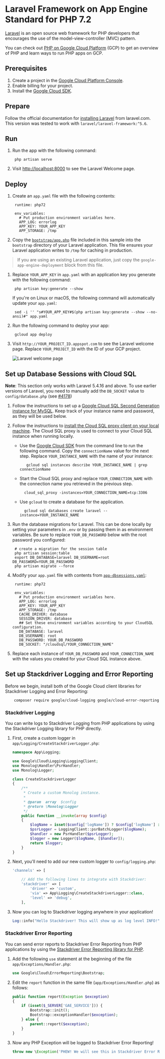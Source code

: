 # Laravel Framework on App Engine Standard for PHP 7.2

[Laravel][laravel] is an open source web framework for PHP developers that encourages the use of the model-view-controller (MVC) pattern.

You can check out [PHP on Google Cloud Platform][php-gcp] (GCP) to get an
overview of PHP and learn ways to run PHP apps on GCP.

## Prerequisites

1. Create a project in the [Google Cloud Platform Console](https://console.cloud.google.com/project).
1. Enable billing for your project.
1. Install the [Google Cloud SDK][cloud_sdk].

## Prepare

Follow the official documentation for [installing Laravel][laravel-install] from
laravel.com. This version was tested to work with `laravel/laravel-framework:^5.6`.

## Run

1. Run the app with the following command:

        php artisan serve

1. Visit [http://localhost:8000](http://localhost:8000) to see the Laravel
   Welcome page.

## Deploy

1. Create an `app.yaml` file with the following contents:

        runtime: php72

        env_variables:
          # Put production environment variables here.
          APP_LOG: errorlog
          APP_KEY: YOUR_APP_KEY
          APP_STORAGE: /tmp

1. Copy the [`bootstrap/app.php`](bootstrap/app.php) file included in this sample
  into the `bootstrap` directory of your Laravel application. This file ensures
  your Laravel application writes to `/tmp` for caching in production.

  > If you are using an existing Laravel application, just copy the
  `google-app-engine-deployment` block from this file.

1. Replace `YOUR_APP_KEY` in `app.yaml` with an application key you generate
  with the following command:

        php artisan key:generate --show

    If you're on Linux or macOS, the following command will automatically
    update your `app.yaml`:

        sed -i '' "s#YOUR_APP_KEY#$(php artisan key:generate --show --no-ansi)#" app.yaml

1. Run the following command to deploy your app:

        gcloud app deploy

1. Visit `http://YOUR_PROJECT_ID.appspot.com` to see the Laravel welcome page. Replace `YOUR_PROJECT_ID`
   with the ID of your GCP project.

    ![Laravel welcome page][laravel-welcome]

## Set up Database Sessions with Cloud SQL

**Note**: This section only works with Laravel 5.4.16 and above. To use earlier versions of
Laravel, you need to manually add the `DB_SOCKET` value to
`config/database.php` (see [#4178](https://github.com/laravel/laravel/pull/4179/files))

1. Follow the instructions to set up a
   [Google Cloud SQL Second Generation instance for MySQL][cloudsql-create].
   Keep track of your instance name and password, as they
   will be used below.

1. Follow the instructions to
   [install the Cloud SQL proxy client on your local machine][cloudsql-install].
   The Cloud SQL proxy is used to connect to your Cloud SQL instance when running
   locally.

   * Use the [Google Cloud SDK][cloud_sdk] from the command line to run the following command. Copy the `connectionName` value for the next step. Replace `YOUR_INSTANCE_NAME` with the name of your instance:

            gcloud sql instances describe YOUR_INSTANCE_NAME | grep connectionName

    * Start the Cloud SQL proxy and replace `YOUR_CONNECTION_NAME` with the connection name you retrieved in the previous step.

            cloud_sql_proxy -instances=YOUR_CONNECTION_NAME=tcp:3306

    * Use `gcloud` to create a database for the application.

            gcloud sql databases create laravel --instance=YOUR_INSTANCE_NAME

1. Run the database migrations for Laravel. This can be done locally by setting
  your parameters in `.env` or by passing them in as environment variables. Be
  sure to replace `YOUR_DB_PASSWORD` below with the root password you
  configured:

        # create a migration for the session table
        php artisan session:table
        export DB_DATABASE=laravel DB_USERNAME=root DB_PASSWORD=YOUR_DB_PASSWORD
        php artisan migrate --force

1. Modify your `app.yaml` file with contents from [`app-dbsessions.yaml`](app-dbsessions.yaml):

        runtime: php72

        env_variables:
          # Put production environment variables here.
          APP_LOG: errorlog
          APP_KEY: YOUR_APP_KEY
          APP_STORAGE: /tmp
          CACHE_DRIVER: database
          SESSION_DRIVER: database
          ## Set these environment variables according to your CloudSQL configuration.
          DB_DATABASE: laravel
          DB_USERNAME: root
          DB_PASSWORD: YOUR_DB_PASSWORD
          DB_SOCKET: "/cloudsql/YOUR_CONNECTION_NAME"

1. Replace each instance of `YOUR_DB_PASSWORD` and `YOUR_CONNECTION_NAME`
   with the values you created for your Cloud SQL instance above.

## Set up Stackdriver Logging and Error Reporting

Before we begin, install both of the Google Cloud client libraries for Stackdriver
Logging and Error Reporting:

        composer require google/cloud-logging google/cloud-error-reporting

### Stackdriver Logging

You can write logs to Stackdriver Logging from PHP applications by using the Stackdriver Logging library for PHP directly.

1. First, create a custom logger in `app/Logging/CreateStackdriverLogger.php`:
    ```php
    namespace App\Logging;

    use Google\Cloud\Logging\LoggingClient;
    use Monolog\Handler\PsrHandler;
    use Monolog\Logger;

    class CreateStackdriverLogger
    {
        /**
         * Create a custom Monolog instance.
         *
         * @param  array  $config
         * @return \Monolog\Logger
         */
        public function __invoke(array $config)
        {
            $logName = isset($config['logName']) ? $config['logName'] : 'app';
            $psrLogger = LoggingClient::psrBatchLogger($logName);
            $handler = new PsrHandler($psrLogger);
            $logger = new Logger($logName, [$handler]);
            return $logger;
        }
    }
    ```

1. Next, you'll need to add our new custom logger to `config/logging.php`:

    ```php
    'channels' => [

        // Add the following lines to integrate with Stackdriver:
        'stackdriver' => [
            'driver' => 'custom',
            'via' => App\Logging\CreateStackdriverLogger::class,
            'level' => 'debug',
        ],
    ```

1. Now you can log to Stackdriver logging anywhere in your application!

    ```php
    Log::info("Hello Stackdriver! This will show up as log level INFO!");
    ```

### Stackdriver Error Reporting

You can send error reports to Stackdriver Error Reporting from PHP applications by using the
[Stackdriver Error Reporting library for PHP](http://googleapis.github.io/google-cloud-php/#/docs/cloud-error-reporting/v0.12.3/errorreporting/readme).


1. Add the following `use` statement at the beginning of the file `app/Exceptions/Handler.php`:
    ```php
    use Google\Cloud\ErrorReporting\Bootstrap;
    ```

1. Edit the `report` function in the same file (`app/Exceptions/Handler.php`) as follows:
    ```php
    public function report(Exception $exception)
    {
        if (isset($_SERVER['GAE_SERVICE'])) {
            Bootstrap::init();
            Bootstrap::exceptionHandler($exception);
        } else {
            parent::report($exception);
        }
    }
    ```

1. Now any PHP Exception will be logged to Stackdriver Error Reporting!
    ```php
    throw new \Exception('PHEW! We will see this in Stackdriver Error Reporting!');
    ```

[php-gcp]: https://cloud.google.com/php
[laravel]: http://laravel.com
[laravel-install]: https://laravel.com/docs/5.4/installation
[laravel-welcome]: https://storage.googleapis.com/gcp-community/tutorials/run-laravel-on-appengine-flexible/welcome-page.png
[cloud_sdk]: https://cloud.google.com/sdk/
[cloudsql-create]: https://cloud.google.com/sql/docs/mysql/create-instance
[cloudsql-install]: https://cloud.google.com/sql/docs/mysql/connect-external-app#install
